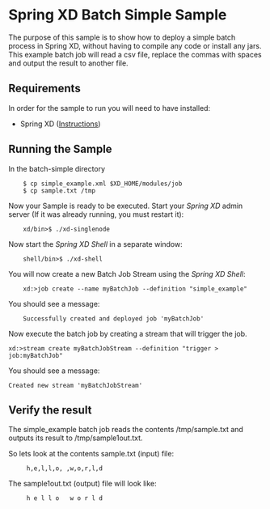 Spring XD Batch Simple Sample
=================================

The purpose of this sample is to show how to deploy a simple batch process in Spring XD, without having to compile any code or install
any jars.  
This example batch job will read a csv file, replace the commas with spaces and output the result to another file.

## Requirements

In order for the sample to run you will need to have installed:

* Spring XD ([Instructions](https://github.com/SpringSource/spring-xd/wiki/Getting-Started))
   
## Running the Sample

In the batch-simple directory

        $ cp simple_example.xml $XD_HOME/modules/job
        $ cp sample.txt /tmp

Now your Sample is ready to be executed. Start your *Spring XD* admin server (If it was already running, you must restart it):

        xd/bin>$ ./xd-singlenode

Now start the *Spring XD Shell* in a separate window:

        shell/bin>$ ./xd-shell

You will now create a new Batch Job Stream using the *Spring XD Shell*:

        xd:>job create --name myBatchJob --definition "simple_example"

You should see a message:

        Successfully created and deployed job 'myBatchJob'

Now execute the batch job by creating a stream that will trigger the job.

	xd:>stream create myBatchJobStream --definition "trigger > job:myBatchJob"

You should see a message:

	Created new stream 'myBatchJobStream'

## Verify the result
The simple_example batch job reads the contents /tmp/sample.txt and outputs its result to /tmp/sample1out.txt.

So lets look at the contents sample.txt (input) file:

         h,e,l,l,o, ,w,o,r,l,d

The sample1out.txt (output) file will look like:

         h e l l o   w o r l d
